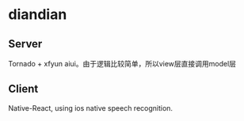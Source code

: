 # diandian

## Server

Tornado + xfyun aiui。由于逻辑比较简单，所以view层直接调用model层

## Client

Native-React, using ios native speech recognition.